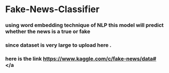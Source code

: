 # Fake-News-Classifier

### using word embedding technique of NLP this model will predict whether the news is a true or fake

### since dataset is very large to upload here .
### here is the link <a> https://www.kaggle.com/c/fake-news/data#</a
